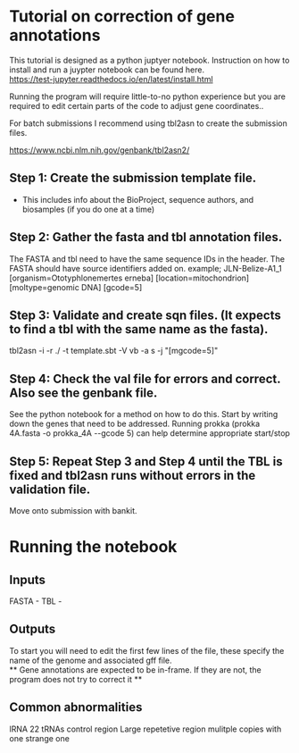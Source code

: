 # Tutorial on correction of gene annotations

This tutorial is designed as a python juptyer notebook. Instruction on how to install and run a juypter notebook can be found here.  
https://test-jupyter.readthedocs.io/en/latest/install.html

Running the program will require little-to-no python experience but you are required to edit certain parts of the code to adjust gene coordinates..



For batch submissions I recommend using tbl2asn to create the submission files.

https://www.ncbi.nlm.nih.gov/genbank/tbl2asn2/

## Step 1: Create the submission template file.
 - This includes info about the BioProject, sequence authors, and biosamples (if you do one at a time)

## Step 2: Gather the fasta and tbl annotation files.
The FASTA and tbl need to have the same sequence IDs in the header.
The FASTA should have source identifiers added on.
example; JLN-Belize-A1_1 [organism=Ototyphlonemertes erneba] [location=mitochondrion] [moltype=genomic DNA] [gcode=5]

## Step 3: Validate and create sqn files. (It expects to find a tbl with the same name as the fasta).

tbl2asn -i <FASTA> -r ./ -t template.sbt -V vb -a s -j "[mgcode=5]"

## Step 4: Check the val file for errors and correct. Also see the genbank file.

See the python notebook for a method on how to do this. Start by writing down the genes that need to be addressed.
Running prokka (prokka 4A.fasta -o prokka_4A --gcode 5) can help determine appropriate start/stop

## Step 5: Repeat Step 3 and Step 4 until the TBL is fixed and tbl2asn runs without errors in the validation file.

Move onto submission with bankit.


 
# Running the notebook
 
## Inputs 
FASTA - 
TBL - 

## Outputs 

 
To start you will need to edit the first few lines of the file, these specify the name of the genome and associated gff file.  
 ** Gene annotations are expected to be in-frame. If they are not, the program does not try to correct it **


 ## Common abnormalities
 
 lRNA
 22 tRNAs
 control region
 Large repetetive region
 mulitple copies with one strange one
 
 
